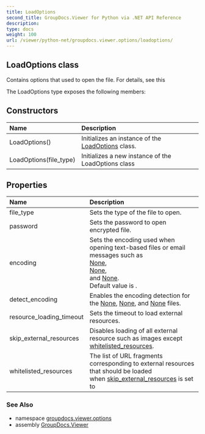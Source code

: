 ```yaml
---
title: LoadOptions
second_title: GroupDocs.Viewer for Python via .NET API Reference
description: 
type: docs
weight: 100
url: /viewer/python-net/groupdocs.viewer.options/loadoptions/
---
```


## LoadOptions class

Contains options that used to open the file. For details, see this

The LoadOptions type exposes the following members:
## Constructors
| Name | Description |
| :- | :- |
|LoadOptions()|Initializes an instance of the [LoadOptions](/viewer/python-net/groupdocs.viewer.options/loadoptions/) class.|
|LoadOptions(file_type)|Initializes a new instance of the LoadOptions class|
## Properties
| Name | Description |
| :- | :- |
|file_type|Sets the type of the file to open.|
|password|Sets the password to open encrypted file.|
|encoding|Sets the encoding used when opening text-based files or email messages such as<br/>            [None](/viewer/python-net/groupdocs.viewer/filetype/),<br/>            [None](/viewer/python-net/groupdocs.viewer/filetype/),<br/>            and [None](/viewer/python-net/groupdocs.viewer/filetype/).<br/>            Default value is .|
|detect_encoding|Enables the encoding detection for the [None](/viewer/python-net/groupdocs.viewer/filetype/), [None](/viewer/python-net/groupdocs.viewer/filetype/), and [None](/viewer/python-net/groupdocs.viewer/filetype/) files.|
|resource_loading_timeout|Sets the timeout to load external resources.|
|skip_external_resources|Disables loading of all external resource such as images except [whitelisted_resources](/viewer/python-net/groupdocs.viewer.options/loadoptions/).|
|whitelisted_resources|The list of URL fragments corresponding to external resources that should be loaded<br/>            when [skip_external_resources](/viewer/python-net/groupdocs.viewer.options/loadoptions/) is set to|

### See Also

* namespace [groupdocs.viewer.options](/viewer/python-net/groupdocs.viewer.options/)
* assembly [GroupDocs.Viewer](/viewer/python-net/)

